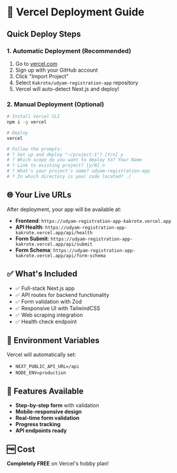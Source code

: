 # 🚀 Vercel Deployment Guide

## Quick Deploy Steps

### 1. Automatic Deployment (Recommended)
1. Go to [vercel.com](https://vercel.com)
2. Sign up with your GitHub account
3. Click "Import Project"
4. Select `Kakrote/udyam-registration-app` repository
5. Vercel will auto-detect Next.js and deploy!

### 2. Manual Deployment (Optional)
```bash
# Install Vercel CLI
npm i -g vercel

# Deploy
vercel

# Follow the prompts:
# ? Set up and deploy "~/project-1"? [Y/n] y
# ? Which scope do you want to deploy to? Your Name
# ? Link to existing project? [y/N] n
# ? What's your project's name? udyam-registration-app
# ? In which directory is your code located? ./
```

## 🌐 Your Live URLs
After deployment, your app will be available at:
- **Frontend**: `https://udyam-registration-app-kakrote.vercel.app`
- **API Health**: `https://udyam-registration-app-kakrote.vercel.app/api/health`
- **Form Submit**: `https://udyam-registration-app-kakrote.vercel.app/api/submit`
- **Form Schema**: `https://udyam-registration-app-kakrote.vercel.app/api/form-schema`

## ✅ What's Included
- ✅ Full-stack Next.js app
- ✅ API routes for backend functionality
- ✅ Form validation with Zod
- ✅ Responsive UI with TailwindCSS
- ✅ Web scraping integration
- ✅ Health check endpoint

## 🔧 Environment Variables
Vercel will automatically set:
- `NEXT_PUBLIC_API_URL=/api`
- `NODE_ENV=production`

## 📱 Features Available
- **Step-by-step form** with validation
- **Mobile-responsive design**
- **Real-time form validation**
- **Progress tracking**
- **API endpoints ready**

## 🆓 Cost
**Completely FREE** on Vercel's hobby plan!
